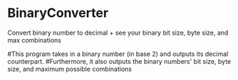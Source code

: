 # BinaryConverter
Convert binary number to decimal + see your binary bit size, byte size, and max combinations

#This program takes in a binary number (in base 2) and outputs its decimal counterpart.
#Furthermore, it also outputs the binary numbers' bit size, byte size, and maximum possible combinations
